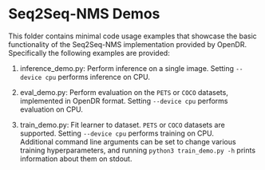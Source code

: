 # Seq2Seq-NMS Demos

This folder contains minimal code usage examples that showcase the basic functionality of the Seq2Seq-NMS implementation 
provided by OpenDR. Specifically the following examples are provided:

1. inference_demo.py: Perform inference on a single image. Setting `--device cpu` performs inference on CPU.

2. eval_demo.py: Perform evaluation on the `PETS` or `COCO` datasets, implemented in OpenDR format.
   Setting `--device cpu` performs evaluation on CPU. 
   
3. train_demo.py: Fit learner to dataset. `PETS` or `COCO` datasets are supported. Setting `--device cpu` performs training on CPU.    
   Additional command line arguments can be set to change various training  hyperparameters, and running `python3 train_demo.py -h` prints 
   information about them on stdout.
   
